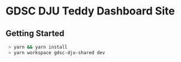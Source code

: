 # GDSC DJU Teddy Dashboard Site

## Getting Started

```bash
 > yarn && yarn install
 > yarn workspace gdsc-dju-shared dev
```
